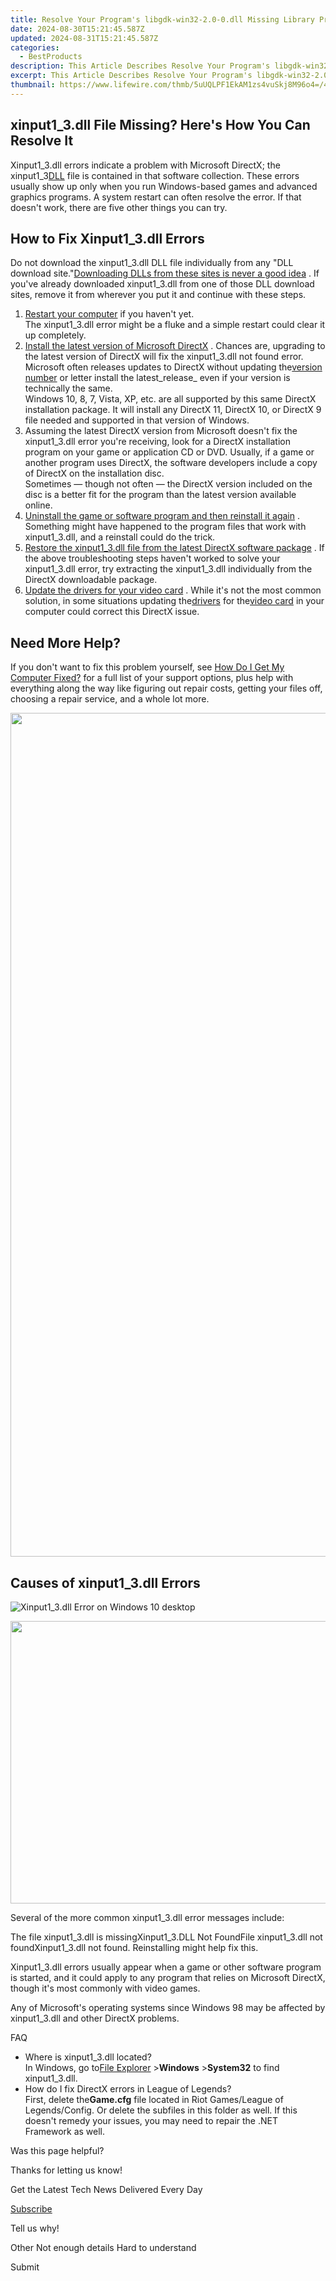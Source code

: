 ```yaml
---
title: Resolve Your Program's libgdk-win32-2.0-0.dll Missing Library Problem
date: 2024-08-30T15:21:45.587Z
updated: 2024-08-31T15:21:45.587Z
categories:
  - BestProducts
description: This Article Describes Resolve Your Program's libgdk-win32-2.0-0.dll Missing Library Problem
excerpt: This Article Describes Resolve Your Program's libgdk-win32-2.0-0.dll Missing Library Problem
thumbnail: https://www.lifewire.com/thmb/5uUQLPF1EkAM1zs4vuSkj8M96o4=/400x300/filters:no_upscale():max_bytes(150000):strip_icc():format(webp)/libgdk-win32-2-5a8c894f3de4230037a548f7.png
---
```


## xinput1_3.dll File Missing? Here's How You Can Resolve It
 Xinput1\_3.dll errors indicate a problem with Microsoft DirectX; the xinput1\_3[DLL](https://www.lifewire.com/what-is-a-dll-file-2625852) file is contained in that software collection. These errors usually show up only when you run Windows-based games and advanced graphics programs. A system restart can often resolve the error. If that doesn't work, there are five other things you can try.

## How to Fix Xinput1\_3.dll Errors

 Do not download the xinput1\_3.dll DLL file individually from any "DLL download site."[Downloading DLLs from these sites is never a good idea](https://www.lifewire.com/important-reasons-not-to-download-dll-files-2624455) . If you've already downloaded xinput1\_3.dll from one of those DLL download sites, remove it from wherever you put it and continue with these steps.

1. [Restart your computer](https://www.lifewire.com/how-to-reboot-a-computer-2624568) if you haven't yet.  
 The xinput1\_3.dll error might be a fluke and a simple restart could clear it up completely.
2. [Install the latest version of Microsoft DirectX](https://www.lifewire.com/how-to-download-install-directx-2624489) . Chances are, upgrading to the latest version of DirectX will fix the xinput1\_3.dll not found error.  
 Microsoft often releases updates to DirectX without updating the[version number](https://www.lifewire.com/version-number-2626043) or letter install the latest_release_ even if your version is technically the same.  
 Windows 10, 8, 7, Vista, XP, etc. are all supported by this same DirectX installation package. It will install any DirectX 11, DirectX 10, or DirectX 9 file needed and supported in that version of Windows.
3. Assuming the latest DirectX version from Microsoft doesn't fix the xinput1\_3.dll error you're receiving, look for a DirectX installation program on your game or application CD or DVD. Usually, if a game or another program uses DirectX, the software developers include a copy of DirectX on the installation disc.  
 Sometimes — though not often — the DirectX version included on the disc is a better fit for the program than the latest version available online.
4. [Uninstall the game or software program and then reinstall it again](https://www.lifewire.com/what-is-the-proper-way-to-reinstall-a-software-program-2624478) . Something might have happened to the program files that work with xinput1\_3.dll, and a reinstall could do the trick.
5. [Restore the xinput1_3.dll file from the latest DirectX software package](https://www.lifewire.com/how-to-restore-a-missing-directx-dll-file-2624516) . If the above troubleshooting steps haven't worked to solve your xinput1\_3.dll error, try extracting the xinput1\_3.dll individually from the DirectX downloadable package.
6. [Update the drivers for your video card](https://www.lifewire.com/how-to-update-drivers-in-windows-2619214) . While it's not the most common solution, in some situations updating the[drivers](https://www.lifewire.com/what-is-a-device-driver-2625796) for the[video card](https://www.lifewire.com/what-is-a-video-card-2618161) in your computer could correct this DirectX issue.

## Need More Help?

 If you don't want to fix this problem yourself, see [How Do I Get My Computer Fixed?](https://www.lifewire.com/how-do-i-get-my-computer-fixed-2625167) for a full list of your support options, plus help with everything along the way like figuring out repair costs, getting your files off, choosing a repair service, and a whole lot more.

<!-- affiliate ads begin -->
<a href="https://twopages.pxf.io/c/5597632/1873305/18544" target="_top" id="1873305"><img src="//a.impactradius-go.com/display-ad/18544-1873305" border="0" alt="" width="1080" height="1350"/></a><img height="0" width="0" src="https://imp.pxf.io/i/5597632/1873305/18544" style="position:absolute;visibility:hidden;" border="0" />
<!-- affiliate ads end -->
## Causes of xinput1\_3.dll Errors

![Xinput1_3.dll Error on Windows 10 desktop](https://www.lifewire.com/thmb/lAXa0AG_5pReGIffvuXNMxCliNo=/1500x0/filters:no_upscale():max_bytes(150000):strip_icc():format(webp)/001_how-to-fix-xinput1-3-dll-not-found-or-missing-errors-2624329-5c760415c9e77c00012f8110-7c3acf51ccdc4386aa95425220198bad.jpg)

<!-- affiliate ads begin -->
<a href="https://ukaidot.sjv.io/c/5597632/1793234/19578" target="_top" id="1793234"><img src="//a.impactradius-go.com/display-ad/19578-1793234" border="0" alt="" width="678" height="452"/></a><img height="0" width="0" src="https://imp.pxf.io/i/5597632/1793234/19578" style="position:absolute;visibility:hidden;" border="0" />
<!-- affiliate ads end -->
 Several of the more common xinput1\_3.dll error messages include:

 The file xinput1\_3.dll is missingXinput1\_3.DLL Not FoundFile xinput1\_3.dll not foundXinput1\_3.dll not found. Reinstalling might help fix this.  

 Xinput1\_3.dll errors usually appear when a game or other software program is started, and it could apply to any program that relies on Microsoft DirectX, though it's most commonly with video games.

 Any of Microsoft's operating systems since Windows 98 may be affected by xinput1\_3.dll and other DirectX problems.

 FAQ

* Where is xinput1\_3.dll located?  
 In Windows, go to[File Explorer](https://www.lifewire.com/open-file-explorer-in-windows-11-5192605) \>**Windows** \>**System32** to find xinput1\_3.dll.
* How do I fix DirectX errors in League of Legends?  
 First, delete the**Game.cfg** file located in Riot Games/League of Legends/Config. Or delete the subfiles in this folder as well. If this doesn't remedy your issues, you may need to repair the .NET Framework as well.

Was this page helpful?

Thanks for letting us know!

 Get the Latest Tech News Delivered Every Day

[Subscribe](https://www.lifewire.com/#)

Tell us why!

 Other  Not enough details  Hard to understand

 Submit

<ins class="adsbygoogle"
     style="display:block"
     data-ad-format="autorelaxed"
     data-ad-client="ca-pub-7571918770474297"
     data-ad-slot="1223367746"></ins>



<ins class="adsbygoogle"
     style="display:block"
     data-ad-client="ca-pub-7571918770474297"
     data-ad-slot="8358498916"
     data-ad-format="auto"
     data-full-width-responsive="true"></ins>


